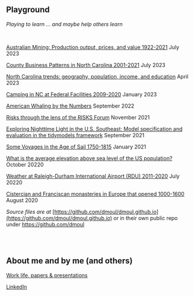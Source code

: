 ## Playground

*Playing to learn ... and maybe help others learn*

<br>

[Australian Mining: Production output, prices, and value 1922-2021](https://dmoul.github.io/australian-mining/) July 2023

[County Business Patterns in North Carolina 2001-2021](https://dmoul.github.io/county-business-patterns-nc/) July 2023

[North Carolina trends: geography, population, income, and education](https://dmoul.github.io/nc-trends/) April 2023

[Camping in NC at Federal Facilities 2009-2020](./nc-camping/index.html) January 2023

[American Whaling by the Numbers](./american-whaling-by-the-numbers/index.html) September 2022

[Risks through the lens of the RISKS Forum](./risks-lens/the-lens.html) November 2021

[Exploring Nighttime Light in the U.S. Southeast: Model specification and evaluation in the tidymodels framework](./nightlight/introduction.html) September 2021

[Some Voyages in the Age of Sail 1750-1815](./ageofsail/voyages.html) January 2021

[What is the average elevation above sea level of the US population?](./mean-uspop-elevation/mean-population-elevation.html) October 20220

[Weather at Raleigh-Durham International Airport (RDU) 2011-2020](./rdu-weather/rdu-weather.html) July 20220

[Cistercian and Franciscan monasteries in Europe that opened 1000-1600](./monasteries/monasteries.html) August 2020

*Source files are at* [https://github.com/dmoul/dmoul.github.io](https://github.com/dmoul/dmoul.github.io) or in their own public repo under https://github.com/dmoul

<br>
<br>

## About me and by me (and others)

[Work life, papers & presentations](./papers-presentations/papers-presentations.html)

[LinkedIn](https://www.linkedin.com/in/danielmoul/)
